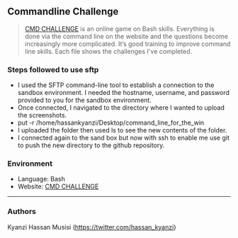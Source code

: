 ## Commandline Challenge
> [CMD CHALLENGE](https://cmdchallenge.com/) is an online game on Bash skills.
> Everything is done via the command line
> on the website and the questions become increasingly more complicated. It’s
> good training to improve command line skills. Each file shows the challenges
> I've completed.

### Steps followed to use sftp
* I used the SFTP command-line tool to establish a connection to the sandbox environment. I needed the hostname, username, and password provided to you for the sandbox environment.
* Once connected, I navigated to the directory where I wanted to upload the screenshots.
* put -r /home/hassankyanzi/Desktop/command_line_for_the_win
* I uploaded the folder then used ls to see the new contents of the folder.
* I connected again to the sand box but now with ssh to enable me use git to push the new directory to the github repository.

### Environment
* Language: Bash
* Website: [CMD CHALLENGE](https://cmdchallenge.com/)
---
### Authors
Kyanzi Hassan Musisi (https://twitter.com/hassan_kyanzi)
